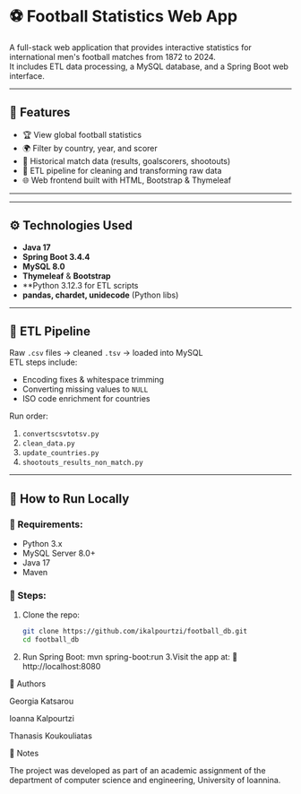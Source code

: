 # ⚽ Football Statistics Web App

A full-stack web application that provides interactive statistics for international men's football matches from 1872 to 2024.  
It includes ETL data processing, a MySQL database, and a Spring Boot web interface.

---

## 📌 Features

- 🏆 View global football statistics
- 🌍 Filter by country, year, and scorer
- 📅 Historical match data (results, goalscorers, shootouts)
- 🔄 ETL pipeline for cleaning and transforming raw data
- 🌐 Web frontend built with HTML, Bootstrap & Thymeleaf

---


---

## ⚙️ Technologies Used

- **Java 17**
- **Spring Boot 3.4.4**
- **MySQL 8.0**
- **Thymeleaf** & **Bootstrap**
- **Python 3.12.3 for ETL scripts
- **pandas, chardet, unidecode** (Python libs)

---

## 🔁 ETL Pipeline

Raw `.csv` files → cleaned `.tsv` → loaded into MySQL  
ETL steps include:

- Encoding fixes & whitespace trimming
- Converting missing values to `NULL`
- ISO code enrichment for countries

Run order:
1. `convertscsvtotsv.py`
2. `clean_data.py`
3. `update_countries.py`
4. `shootouts_results_non_match.py`

---

## 🧪 How to Run Locally

### 📌 Requirements:
- Python 3.x
- MySQL Server 8.0+
- Java 17
- Maven

### 🚀 Steps:
1. Clone the repo:
   ```bash
   git clone https://github.com/ikalpourtzi/football_db.git
   cd football_db

2. Run Spring Boot:
   mvn spring-boot:run
3.Visit the app at:
📍 http://localhost:8080

🧠 Authors

Georgia Katsarou

Ioanna Kalpourtzi

Thanasis Koukouliatas

📎 Notes

The project was developed as part of an academic assignment of the department of computer science and engineering, University of Ioannina.
